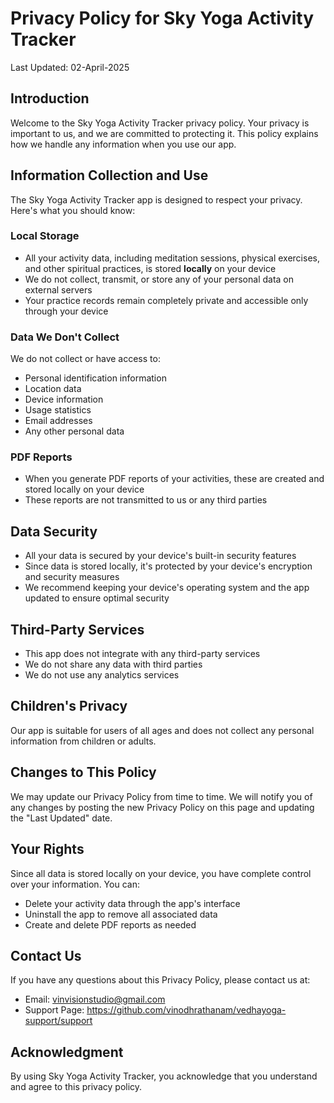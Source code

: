 # Privacy Policy for Sky Yoga Activity Tracker

Last Updated: 02-April-2025

## Introduction
Welcome to the Sky Yoga Activity Tracker privacy policy. Your privacy is important to us, and we are committed to protecting it. This policy explains how we handle any information when you use our app.

## Information Collection and Use
The Sky Yoga Activity Tracker app is designed to respect your privacy. Here's what you should know:

### Local Storage
- All your activity data, including meditation sessions, physical exercises, and other spiritual practices, is stored **locally** on your device
- We do not collect, transmit, or store any of your personal data on external servers
- Your practice records remain completely private and accessible only through your device

### Data We Don't Collect
We do not collect or have access to:
- Personal identification information
- Location data
- Device information
- Usage statistics
- Email addresses
- Any other personal data

### PDF Reports
- When you generate PDF reports of your activities, these are created and stored locally on your device
- These reports are not transmitted to us or any third parties

## Data Security
- All your data is secured by your device's built-in security features
- Since data is stored locally, it's protected by your device's encryption and security measures
- We recommend keeping your device's operating system and the app updated to ensure optimal security

## Third-Party Services
- This app does not integrate with any third-party services
- We do not share any data with third parties
- We do not use any analytics services

## Children's Privacy
Our app is suitable for users of all ages and does not collect any personal information from children or adults.

## Changes to This Policy
We may update our Privacy Policy from time to time. We will notify you of any changes by posting the new Privacy Policy on this page and updating the "Last Updated" date.

## Your Rights
Since all data is stored locally on your device, you have complete control over your information. You can:
- Delete your activity data through the app's interface
- Uninstall the app to remove all associated data
- Create and delete PDF reports as needed

## Contact Us
If you have any questions about this Privacy Policy, please contact us at:
- Email: vinvisionstudio@gmail.com
- Support Page: https://github.com/vinodhrathanam/vedhayoga-support/support

## Acknowledgment
By using Sky Yoga Activity Tracker, you acknowledge that you understand and agree to this privacy policy.
